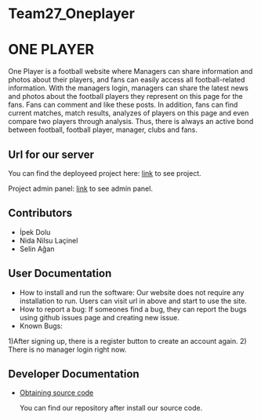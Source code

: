 # Team27_Oneplayer

# ONE PLAYER

One Player is a football website where Managers can share information and photos about their players, and fans can easily access all football-related information. With the managers login, managers can share the latest news and photos about the football players they represent on this page for the fans. Fans can comment and like these posts. In addition, fans can find current matches, match results, analyzes of players on this page and even compare two players through analysis. Thus, there is always an active bond between football, football player, manager, clubs and fans.

## Url for our server

You can find the deployeed project here: [link](http://18.205.247.104/Team27_oneplayer/project/) to see project.

Project admin panel: [link](http://18.205.247.104/Team27_oneplayer/project/admin/dashboard.php) to see admin panel.

## Contributors 
- İpek Dolu 
- Nida Nilsu Laçinel
- Selin Ağan

## User Documentation
- How to install and run the software: Our website does not require any installation to run. Users can visit url in above and start to use the site. 
- How to report a bug: If someones find a bug, they can report the bugs using github issues page and creating new issue. 
- Known Bugs: 

1)After signing up, there is a register button to create an account again.
2) There is no manager login right now.


## Developer Documentation
- [Obtaining source code](https://scribehow.com/shared/how_to_install_software__7-0q9ouNTUuf8pzVFfQQXQ) 

    You can find our repository after install our source code.

